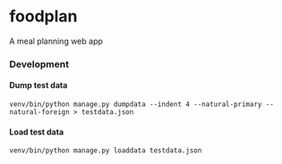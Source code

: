 # foodplan
A meal planning web app


### Development
#### Dump test data
```commandline
venv/bin/python manage.py dumpdata --indent 4 --natural-primary --natural-foreign > testdata.json
```
#### Load test data
```commandline
venv/bin/python manage.py loaddata testdata.json
```